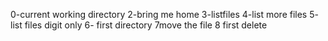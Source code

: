 0-current working directory
2-bring me home
3-listfiles
4-list more files
5- list files digit only
6- first directory
7move the file
8 first delete
